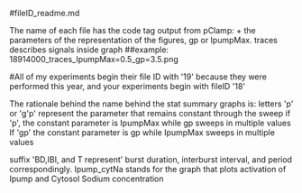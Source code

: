 #fileID_readme.md

The name of each file has the code tag output from pClamp: + the parameters of the representation of the figures, gp or IpumpMax. traces describes signals inside graph
##example:
18914000_traces_IpumpMax=0.5_gp=3.5.png

#All of my experiments begin their file ID with '19' because they were performed this year, and your experiments begin with fileID '18'


The rationale behind the name behind the stat summary graphs is:
letters 'p' or 'g'p' represent the parameter that remains constant through the sweep
if 'p', the constant parameter is IpumpMax while gp sweeps in multiple values
If 'gp' the constant parameter is gp while IpumpMax sweeps in multiple values

suffix 'BD,IBI, and T represent' burst duration, interburst interval, and period correspondingly.
Ipump_cytNa stands for the graph that plots activation of Ipump and Cytosol Sodium concentration